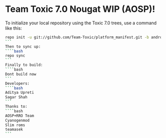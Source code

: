 Team Toxic 7.0 Nougat WIP (AOSP)!
===========

To initialize your local repository using the Toxic 7.0 trees, use a command like this:
````bash
repo init -u git://github.com/Team-Toxic/platform_manifest.git -b android-7.0
```
Then to sync up:
````bash
repo sync
```
Finally to build:
````bash
Dont build now 
```
Developers:
````bash
Aditya Upreti
Sagar Shah
```
Thanks to:
````bash
AOSP+RRO Team
Cyanogenmod
Slim roms
teamasek
```
